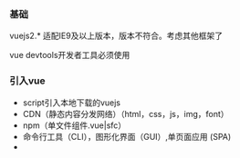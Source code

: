 ### 基础

vuejs2.* 适配IE9及以上版本，版本不符合。考虑其他框架了

vue devtools开发者工具必须使用

### 引入vue

* script引入本地下载的vuejs
* CDN（静态内容分发网络）（html，css，js，img，font）
* npm（单文件组件.vue|sfc）
* 命令行工具（CLI），图形化界面（GUI）,单页面应用 (SPA) 
* 

